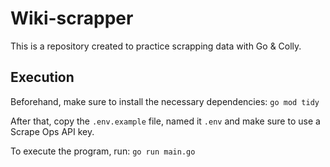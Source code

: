 # Wiki-scrapper

This is a repository created to practice scrapping data with Go & Colly.

## Execution

Beforehand, make sure to install the necessary dependencies:
`go mod tidy`

After that, copy the `.env.example` file, named it `.env` and make sure to use a Scrape Ops API key.

To execute the program, run: `go run main.go`